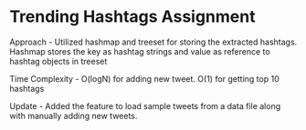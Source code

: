# Trending Hashtags Assignment

Approach - Utilized hashmap and treeset for storing the extracted hashtags.
Hashmap stores the key as hashtag strings and value as reference to hashtag objects in treeset

Time Complexity - O(logN) for adding new tweet. O(1) for getting top 10 hashtags

Update - Added the feature to load sample tweets from a data file along with 
manually adding new tweets.

